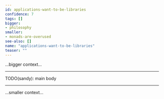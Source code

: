 ```yaml
---
id: applications-want-to-be-libraries
confidence: 7
tags: []
bigger:
- philosophy
smaller:
- monads-are-overused
see-also: []
name: "applications-want-to-be-libraries"
teaser: ""
---
```



...bigger context...

---

TODO(sandy): main body

---

...smaller context...
